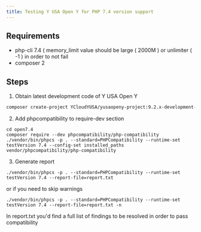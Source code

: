 ```yaml
---
title: Testing Y USA Open Y for PHP 7.4 version support
---
```


## Requirements

* php-cli 7.4 ( memory_limit value should be large ( 2000M ) or unlimiter ( -1 ) in order to not fail
* composer 2

## Steps

1. Obtain latest development code of Y USA Open Y

```sh
composer create-project YCloudYUSA/yusaopeny-project:9.2.x-development-dev openy7.4
```

2. Add phpcompatibility to require-dev section

```
cd open7.4
composer require --dev phpcompatibility/php-compatibility
./vendor/bin/phpcs -p . --standard=PHPCompatibility --runtime-set testVersion 7.4 --config-set installed_paths vendor/phpcompatibility/php-compatibility
```

3. Generate report

```
./vendor/bin/phpcs -p . --standard=PHPCompatibility --runtime-set testVersion 7.4 --report-file=report.txt
```

or if you need to skip warnings

```
./vendor/bin/phpcs -p . --standard=PHPCompatibility --runtime-set testVersion 7.4 --report-file=report.txt -n
```

In report.txt you'd find a full list of findings to be resolved in order to pass compatibility
